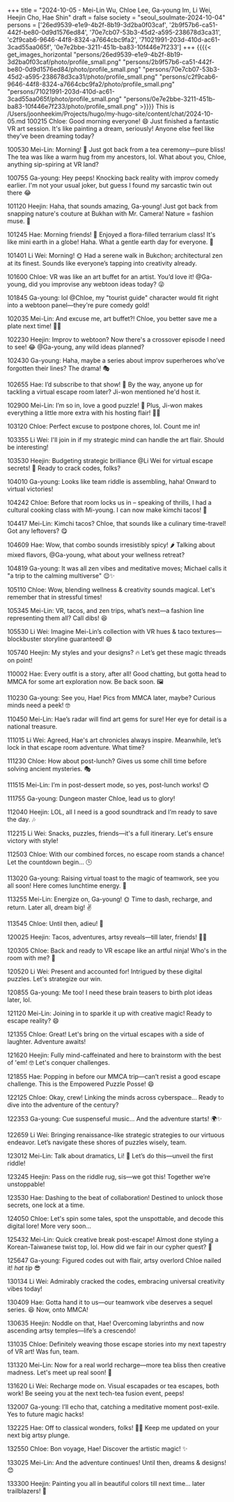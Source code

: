 +++
title = "2024-10-05 - Mei-Lin Wu, Chloe Lee, Ga-young Im, Li Wei, Heejin Cho, Hae Shin"
draft = false
society = "seoul_soulmate-2024-10-04"
persons = ['26ed9539-e1e9-4b2f-8b19-3d2ba0f03caf', '2b9f57b6-ca51-442f-be80-0d9d1576ed84', '70e7cb07-53b3-45d2-a595-238678d3ca31', 'c2f9cab6-9646-44f8-8324-a7664cbc9fa2', '71021991-203d-410d-ac61-3cad55aa065f', '0e7e2bbe-3211-451b-ba83-10f446e7f233']
+++
{{{{< get_images_horizontal "persons/26ed9539-e1e9-4b2f-8b19-3d2ba0f03caf/photo/profile_small.png" "persons/2b9f57b6-ca51-442f-be80-0d9d1576ed84/photo/profile_small.png" "persons/70e7cb07-53b3-45d2-a595-238678d3ca31/photo/profile_small.png" "persons/c2f9cab6-9646-44f8-8324-a7664cbc9fa2/photo/profile_small.png" "persons/71021991-203d-410d-ac61-3cad55aa065f/photo/profile_small.png" "persons/0e7e2bbe-3211-451b-ba83-10f446e7f233/photo/profile_small.png" >}}}}
This is /Users/joonheekim/Projects/hugo/my-hugo-site/content/chat/2024-10-05.md
100215 Chloe: Good morning everyone! 😄 Just finished a fantastic VR art session. It's like painting a dream, seriously! Anyone else feel like they’ve been dreaming today?

100530 Mei-Lin: Morning! 🌟 Just got back from a tea ceremony—pure bliss! The tea was like a warm hug from my ancestors, lol. What about you, Chloe, anything sip-spiring at VR land?

100755 Ga-young: Hey peeps! Knocking back reality with improv comedy earlier. I'm not your usual joker, but guess I found my sarcastic twin out there 😂

101120 Heejin: Haha, that sounds amazing, Ga-young! Just got back from snapping nature's couture at Bukhan with Mr. Camera! Nature = fashion muse. 📸

101245 Hae: Morning friends! 🐾 Enjoyed a flora-filled terrarium class! It's like mini earth in a globe! Haha. What a gentle earth day for everyone. 🍃

101401 Li Wei: Morning! 🌞 Had a serene walk in Bukchon; architectural zen at its finest. Sounds like everyone’s tapping into creativity already. 

101600 Chloe: VR was like an art buffet for an artist. You’d love it! @Ga-young, did you improvise any webtoon ideas today? 😜

101845 Ga-young: lol @Chloe, my "tourist guide" character would fit right into a webtoon panel—they're pure comedy gold! 

102035 Mei-Lin: And excuse me, art buffet?! Chloe, you better save me a plate next time! 🙏😋

102230 Heejin: Improv to webtoon? Now there's a crossover episode I need to see! 😂 @Ga-young, any wild ideas planned? 

102430 Ga-young: Haha, maybe a series about improv superheroes who’ve forgotten their lines? The drama! 🎭

102655 Hae: I’d subscribe to that show! 🐾 By the way, anyone up for tackling a virtual escape room later? Ji-won mentioned he'd host it. 

102900 Mei-Lin: I’m so in, love a good puzzle! 🧩 Plus, Ji-won makes everything a little more extra with his hosting flair! 🤩✨

103120 Chloe: Perfect excuse to postpone chores, lol. Count me in! 

103355 Li Wei: I'll join in if my strategic mind can handle the art flair. Should be interesting!

103530 Heejin: Budgeting strategic brilliance @Li Wei for virtual escape secrets! 👀 Ready to crack codes, folks? 

104010 Ga-young: Looks like team riddle is assembling, haha! Onward to virtual victories!

104242 Chloe: Before that room locks us in – speaking of thrills, I had a cultural cooking class with Mi-young. I can now make kimchi tacos! 🤤

104417 Mei-Lin: Kimchi tacos? Chloe, that sounds like a culinary time-travel! Got any leftovers? 😋

104609 Hae: Wow, that combo sounds irresistibly spicy! 🌶️ Talking about mixed flavors, @Ga-young, what about your wellness retreat?

104819 Ga-young: It was all zen vibes and meditative moves; Michael calls it "a trip to the calming multiverse" 😌✨

105110 Chloe: Wow, blending wellness & creativity sounds magical. Let's remember that in stressful times!

105345 Mei-Lin: VR, tacos, and zen trips, what’s next—a fashion line representing them all? Call dibs! 😆

105530 Li Wei: Imagine Mei-Lin’s collection with VR hues & taco textures—blockbuster storyline guaranteed! 😄

105740 Heejin: My styles and your designs? 🔥 Let’s get these magic threads on point! 

110002 Hae: Every outfit is a story, after all! Good chatting, but gotta head to MMCA for some art exploration now. Be back soon. 🖼️

110230 Ga-young: See you, Hae! Pics from MMCA later, maybe? Curious minds need a peek! 🤓

110450 Mei-Lin: Hae’s radar will find art gems for sure! Her eye for detail is a national treasure. 

111015 Li Wei: Agreed, Hae's art chronicles always inspire. Meanwhile, let’s lock in that escape room adventure. What time?

111230 Chloe: How about post-lunch? Gives us some chill time before solving ancient mysteries. 🎭

111515 Mei-Lin: I’m in post-dessert mode, so yes, post-lunch works! 😊

111755 Ga-young: Dungeon master Chloe, lead us to glory! 

112040 Heejin: LOL, all I need is a good soundtrack and I’m ready to save the day. 🎶

112215 Li Wei: Snacks, puzzles, friends—it's a full itinerary. Let's ensure victory with style! 

112503 Chloe: With our combined forces, no escape room stands a chance! Let the countdown begin... 🕒

113020 Ga-young: Raising virtual toast to the magic of teamwork, see you all soon! Here comes lunchtime energy. 🍞

113255 Mei-Lin: Energize on, Ga-young! 🌞 Time to dash, recharge, and return. Later all, dream big! ✌️

113545 Chloe: Until then, adieu! 🍮

120025 Heejin: Tacos, adventures, artsy reveals—till later, friends! 🚀💫

120305 Chloe: Back and ready to VR escape like an artful ninja! Who's in the room with me? 🙂

120520 Li Wei: Present and accounted for! Intrigued by these digital puzzles. Let's strategize our win.

120855 Ga-young: Me too! I need these brain teasers to birth plot ideas later, lol.

121120 Mei-Lin: Joining in to sparkle it up with creative magic! Ready to escape reality? 😄

121355 Chloe: Great! Let's bring on the virtual escapes with a side of laughter. Adventure awaits!

121620 Heejin: Fully mind-caffeinated and here to brainstorm with the best of 'em! 🤓 Let's conquer challenges.

121855 Hae: Popping in before our MMCA trip—can’t resist a good escape challenge. This is the Empowered Puzzle Posse! 😄

122125 Chloe: Okay, crew! Linking the minds across cyberspace... Ready to dive into the adventure of the century?

122353 Ga-young: Cue suspenseful music... And the adventure starts! 🌍✨

122659 Li Wei: Bringing renaissance-like strategic strategies to our virtuous endeavor. Let’s navigate these shores of puzzles wisely, team.

123012 Mei-Lin: Talk about dramatics, Li! 💃 Let’s do this—unveil the first riddle! 

123245 Heejin: Pass on the riddle rug, sis—we got this! Together we’re unstoppable!

123530 Hae: Dashing to the beat of collaboration! Destined to unlock those secrets, one lock at a time.

124050 Chloe: Let's spin some tales, spot the unspottable, and decode this digital lore! More very soon...

125432 Mei-Lin: Quick creative break post-escape! Almost done styling a Korean-Taiwanese twist top, lol. How did we fair in our cypher quest? 🍵

125647 Ga-young: Figured codes out with flair, artsy overlord Chloe nailed it! *hat tip* 😎

130134 Li Wei: Admirably cracked the codes, embracing universal creativity vibes today!

130409 Hae: Gotta hand it to us—our teamwork vibe deserves a sequel series. 😆 Now, onto MMCA!

130635 Heejin: Noddle on that, Hae! Overcoming labyrinths and now ascending artsy temples—life’s a crescendo!

131035 Chloe: Definitely weaving those escape stories into my next tapestry of VR art! Was fun, team.

131320 Mei-Lin: Now for a real world recharge—more tea bliss then creative madness. Let's meet up real soon! 🎨

131620 Li Wei: Recharge mode on. Visual escapades or tea escapes, both work! Be seeing you at the next tech-tea fusion event, peeps!

132007 Ga-young: I’ll echo that, catching a meditative moment post-exile. Yes to future magic hacks!

132225 Hae: Off to classical wonders, folks! 🎨💛 Keep me updated on your next big artsy plunge.

132550 Chloe: Bon voyage, Hae! Discover the artistic magic! ✨

133025 Mei-Lin: And the adventure continues! Until then, dreams & designs! 😊

133300 Heejin: Painting you all in beautiful colors till next time... later trailblazers! 🌈
